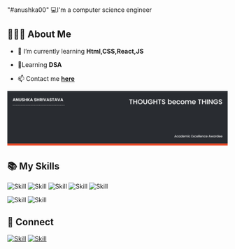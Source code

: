 "#anushka00" 
💻I'm a computer science engineer


## 👩🏼‍💻 About Me


- 🌱 I’m currently learning **Html,CSS,React,JS**

-  🤖Learning **DSA** 

- 📫  Contact me **[here](anushkashrivastava22@gmail.com)**


![Anushka's Cover](./cover.png)

## 📚 My Skills

<!-- [![Top Langs](https://github-readme-stats.vercel.app/api/top-langs/?username=Jaagrav&layout=compact&show_icons=true&theme=dark)](https://github.com/Jaagrav/Jaagrav) -->

![Skill](https://img.shields.io/badge/HTML5-E34F26?style=for-the-badge&logo=html5&logoColor=white)
![Skill](https://img.shields.io/badge/CSS3-1572B6?style=for-the-badge&logo=css3&logoColor=white)
![Skill](https://img.shields.io/badge/Java-ED8B00?style=for-the-badge&logo=java&logoColor=white)
![Skill](https://img.shields.io/badge/Markdown-000000?style=for-the-badge&logo=markdown&logoColor=white)
![Skill](https://img.shields.io/badge/Git-F05032?style=for-the-badge&logo=git&logoColor=white)

![Skill](https://img.shields.io/badge/Visual_Studio_Code-0078D4?style=for-the-badge&logo=visual%20studio%20code&logoColor=white)
![Skill](https://img.shields.io/badge/Microsoft_Office-D83B01?style=for-the-badge&logo=microsoft-office&logoColor=white)

## 🤝 Connect

[![Skill](https://img.shields.io/badge/LinkedIn-0077B5?style=for-the-badge&logo=linkedin&logoColor=white)](https://www.linkedin.com/in/anushka-shrivastava-6a278b191/)
[![Skill](https://img.shields.io/badge/GitHub-100000?style=for-the-badge&logo=github&logoColor=white)](https://github.com/anushka00)
